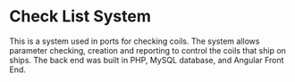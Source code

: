 # Check List System

This is a system used in ports for checking coils. 
The system allows parameter checking, creation and reporting to control the coils that ship on ships.
The back end was built in PHP, MySQL database, and Angular Front End.
